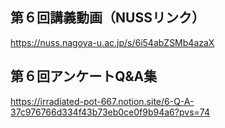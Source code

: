 ## 第６回講義動画（NUSSリンク） <bf>
  https://nuss.nagoya-u.ac.jp/s/6i54abZSMb4azaX
## 第６回アンケートQ&A集 <bf>
https://irradiated-pot-667.notion.site/6-Q-A-37c976766d334f43b73eb0ce0f9b94a6?pvs=74

